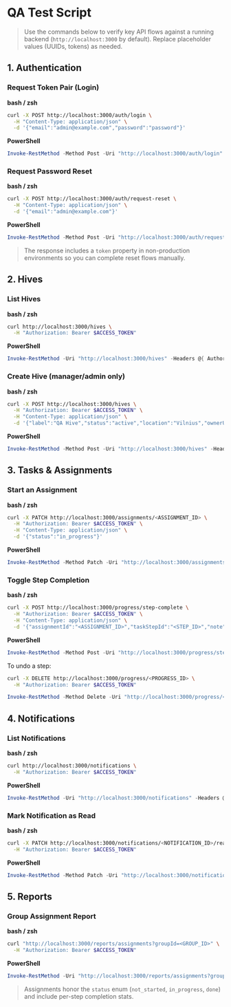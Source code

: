 # QA Test Script

> Use the commands below to verify key API flows against a running backend (`http://localhost:3000` by default). Replace placeholder values (UUIDs, tokens) as needed.

## 1. Authentication

### Request Token Pair (Login)

**bash / zsh**
```bash
curl -X POST http://localhost:3000/auth/login \
  -H "Content-Type: application/json" \
  -d '{"email":"admin@example.com","password":"password"}'
```

**PowerShell**
```powershell
Invoke-RestMethod -Method Post -Uri "http://localhost:3000/auth/login" -ContentType "application/json" -Body '{"email":"admin@example.com","password":"password"}'
```

### Request Password Reset

**bash / zsh**
```bash
curl -X POST http://localhost:3000/auth/request-reset \
  -H "Content-Type: application/json" \
  -d '{"email":"admin@example.com"}'
```

**PowerShell**
```powershell
Invoke-RestMethod -Method Post -Uri "http://localhost:3000/auth/request-reset" -ContentType "application/json" -Body '{"email":"admin@example.com"}'
```

> The response includes a `token` property in non-production environments so you can complete reset flows manually.

## 2. Hives

### List Hives

**bash / zsh**
```bash
curl http://localhost:3000/hives \
  -H "Authorization: Bearer $ACCESS_TOKEN"
```

**PowerShell**
```powershell
Invoke-RestMethod -Uri "http://localhost:3000/hives" -Headers @{ Authorization = "Bearer $ACCESS_TOKEN" }
```

### Create Hive (manager/admin only)

**bash / zsh**
```bash
curl -X POST http://localhost:3000/hives \
  -H "Authorization: Bearer $ACCESS_TOKEN" \
  -H "Content-Type: application/json" \
  -d '{"label":"QA Hive","status":"active","location":"Vilnius","ownerUserId":"<USER_UUID>","members":["<USER_UUID>"]}'
```

**PowerShell**
```powershell
Invoke-RestMethod -Method Post -Uri "http://localhost:3000/hives" -Headers @{ Authorization = "Bearer $ACCESS_TOKEN" } -ContentType "application/json" -Body '{"label":"QA Hive","status":"active","location":"Vilnius","ownerUserId":"<USER_UUID>","members":["<USER_UUID>"]}'
```

## 3. Tasks & Assignments

### Start an Assignment

**bash / zsh**
```bash
curl -X PATCH http://localhost:3000/assignments/<ASSIGNMENT_ID> \
  -H "Authorization: Bearer $ACCESS_TOKEN" \
  -H "Content-Type: application/json" \
  -d '{"status":"in_progress"}'
```

**PowerShell**
```powershell
Invoke-RestMethod -Method Patch -Uri "http://localhost:3000/assignments/<ASSIGNMENT_ID>" -Headers @{ Authorization = "Bearer $ACCESS_TOKEN" } -ContentType "application/json" -Body '{"status":"in_progress"}'
```

### Toggle Step Completion

**bash / zsh**
```bash
curl -X POST http://localhost:3000/progress/step-complete \
  -H "Authorization: Bearer $ACCESS_TOKEN" \
  -H "Content-Type: application/json" \
  -d '{"assignmentId":"<ASSIGNMENT_ID>","taskStepId":"<STEP_ID>","note":"QA check"}'
```

**PowerShell**
```powershell
Invoke-RestMethod -Method Post -Uri "http://localhost:3000/progress/step-complete" -Headers @{ Authorization = "Bearer $ACCESS_TOKEN" } -ContentType "application/json" -Body '{"assignmentId":"<ASSIGNMENT_ID>","taskStepId":"<STEP_ID>","note":"QA check"}'
```

To undo a step:

```bash
curl -X DELETE http://localhost:3000/progress/<PROGRESS_ID> \
  -H "Authorization: Bearer $ACCESS_TOKEN"
```

```powershell
Invoke-RestMethod -Method Delete -Uri "http://localhost:3000/progress/<PROGRESS_ID>" -Headers @{ Authorization = "Bearer $ACCESS_TOKEN" }
```

## 4. Notifications

### List Notifications

**bash / zsh**
```bash
curl http://localhost:3000/notifications \
  -H "Authorization: Bearer $ACCESS_TOKEN"
```

**PowerShell**
```powershell
Invoke-RestMethod -Uri "http://localhost:3000/notifications" -Headers @{ Authorization = "Bearer $ACCESS_TOKEN" }
```

### Mark Notification as Read

**bash / zsh**
```bash
curl -X PATCH http://localhost:3000/notifications/<NOTIFICATION_ID>/read \
  -H "Authorization: Bearer $ACCESS_TOKEN"
```

**PowerShell**
```powershell
Invoke-RestMethod -Method Patch -Uri "http://localhost:3000/notifications/<NOTIFICATION_ID>/read" -Headers @{ Authorization = "Bearer $ACCESS_TOKEN" }
```

## 5. Reports

### Group Assignment Report

**bash / zsh**
```bash
curl "http://localhost:3000/reports/assignments?groupId=<GROUP_ID>" \
  -H "Authorization: Bearer $ACCESS_TOKEN"
```

**PowerShell**
```powershell
Invoke-RestMethod -Uri "http://localhost:3000/reports/assignments?groupId=<GROUP_ID>" -Headers @{ Authorization = "Bearer $ACCESS_TOKEN" }
```

> Assignments honor the `status` enum (`not_started`, `in_progress`, `done`) and include per-step completion stats.
